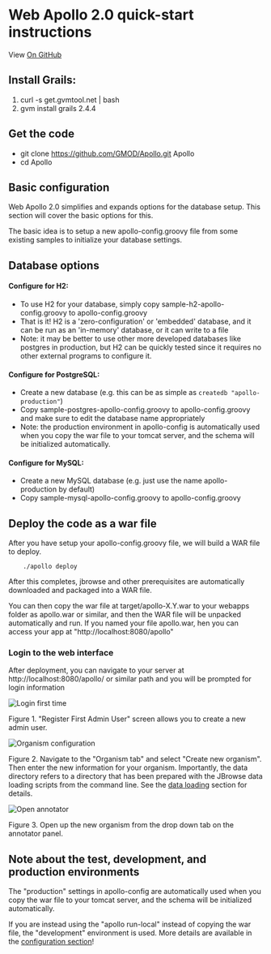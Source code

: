 # Web Apollo 2.0 quick-start instructions

View <a href="https://github.com/GMOD/Apollo/blob/master/docs/Apollo2Build.md">On GitHub</a>

## Install Grails:
1. curl -s get.gvmtool.net | bash
2. gvm install grails 2.4.4

## Get the code
- git clone https://github.com/GMOD/Apollo.git Apollo
- cd Apollo


## Basic configuration

Web Apollo 2.0 simplifies and expands options for the database setup. This section will cover the basic options for this.

The basic idea is to setup a new apollo-config.groovy file from some existing samples to initialize your database settings.

## Database options


#### Configure for H2:
- To use H2 for your database, simply copy sample-h2-apollo-config.groovy to apollo-config.groovy
- That is it! H2 is a 'zero-configuration' or 'embedded' database, and it can be run as an 'in-memory' database, or it can write to a file
- Note: it may be better to use other more developed databases like postgres in production, but H2 can be quickly tested since it requires no other external programs to configure it.

#### Configure for PostgreSQL:
- Create a new database (e.g. this can be as simple as `createdb "apollo-production"`)
- Copy sample-postgres-apollo-config.groovy to apollo-config.groovy and make sure to edit the database name appropriately
- Note: the production environment in apollo-config is automatically used when you copy the war file to your tomcat server, and the schema will be initialized automatically.

#### Configure for MySQL:
- Create a new MySQL database (e.g. just use the name apollo-production by default)
- Copy sample-mysql-apollo-config.groovy to apollo-config.groovy


## Deploy the code as a war file

After you have setup your apollo-config.groovy file, we will build a WAR file to deploy.

```
    ./apollo deploy
```

After this completes, jbrowse and other prerequisites are automatically downloaded and packaged into a WAR file.

You can then copy the war file at target/apollo-X.Y.war to your webapps folder as apollo.war or similar, and then the WAR file will be unpacked automatically and run. If you named your file apollo.war, hen you can access your app at "http://localhost:8080/apollo"


### Login to the web interface

After deployment, you can navigate to your server at http://localhost:8080/apollo/ or similar path and you will be
prompted for login information

![Login first time](images/1.png)

Figure 1. "Register First Admin User" screen allows you to create a new admin user.


![Organism configuration](images/2.png)

Figure 2. Navigate to the "Organism tab" and select "Create new organism". Then enter the new information for your
organism. Importantly, the data directory refers to a directory that has been prepared with the JBrowse data loading
scripts from the command line. See the [data loading](Data_loading.md) section for details.

![Open annotator](images/3.png)

Figure 3. Open up the new organism from the drop down tab on the annotator panel.



## Note about the test, development, and production environments

The "production" settings in apollo-config are automatically used when you copy the war file to your tomcat server, and the schema will be initialized automatically.

If you are instead using the "apollo run-local" instead of copying the war file, the "development" environment is used. More details are available in the [configuration section](Configure.md)!


